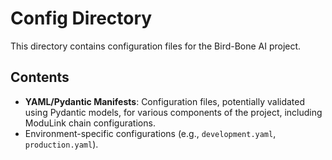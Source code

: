 # Config Directory

This directory contains configuration files for the Bird-Bone AI project.

## Contents

- **YAML/Pydantic Manifests**: Configuration files, potentially validated using Pydantic models, for various components of the project, including ModuLink chain configurations.
- Environment-specific configurations (e.g., `development.yaml`, `production.yaml`).
